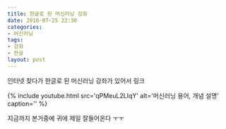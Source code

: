 ```yaml
---
title: 한글로 된 머신러닝 강좌
date: 2016-07-25 22:30
categories:
- 머신러닝
tags:
- 강좌
- 한글
layout: post
---
```


인터넷 찾다가 한글로 된 머신러닝 강좌가 있어서 링크

{% include youtube.html
    src='qPMeuL2LIqY'
   alt='머신러닝 용어, 개념 설명'
   caption='' %}

지금까지 본거중에 귀에 제일 잘들어온다 ㅜㅜ
